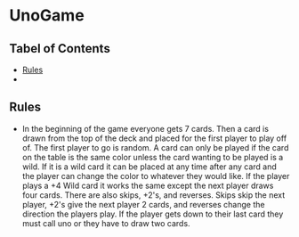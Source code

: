 # UnoGame

## Tabel of Contents

- [Rules](#Rules)
- 



## Rules
- In the beginning of the game everyone gets 7 cards. Then a card is drawn from the top of the deck and placed for the first player to play off of. The first player to go is random. A card can only be played if the card on the table is the same color unless the card wanting to be played is a wild. If it is a wild card it can be placed at any time after any card and the player can change the color to whatever they would like. If the player plays a +4 Wild card it works the same except the next player draws four cards. There are also skips, +2's, and reverses. Skips skip the next player, +2's give the next player 2 cards, and reverses change the direction the players play. If the player gets down to their last card they must call uno or they have to draw two cards.
